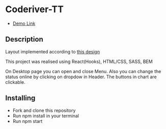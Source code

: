 # Coderiver-TT

- [Demo Link](https://obashmakov.github.io/coderiver-tt/)

## Description

Layout implemented according to [this design](https://drive.google.com/drive/folders/1F_mf4FpdWhG3pnm966G2IOsKZq1A4X-j)

This project was realised using React(Hooks), HTML/CSS, SASS, BEM

On Desktop page you can open and close Menu. Also you can change the status online by clicking on
dropdow in Header. The buttons in chart are clickable.

## Installing

- Fork and clone this repository
- Run npm install in your terminal
- Run npm start
